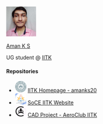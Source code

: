 <code><img height="80" src = "img/aman_1.jpg"></code>
 
[Aman K S](https://home.iitk.ac.in/~amanks20/)

UG student @ [IITK](https://www.iitk.ac.in/)

#### Repositories
- <code><img height="30" src = "img/iitk.png"></code> [IITK Homepage - amanks20](https://github.com/amanks-20/iitk_home)
- <code><img height="30" src = "img/soce.png"></code> [SoCE IITK Website](https://github.com/SOCE-IITK/soce)
- <code><img height="30" src = "img/aero.png"></code> [CAD Project - AeroClub IITK](https://github.com/amanks-20/CAD-Project)

<!----
#### Languages and Tools
<code><img height="30" src = "https://raw.githubusercontent.com/github/explore/80688e429a7d4ef2fca1e82350fe8e3517d3494d/topics/cpp/cpp.png"></code>
<code><img height="30" src = "https://raw.githubusercontent.com/github/explore/80688e429a7d4ef2fca1e82350fe8e3517d3494d/topics/c/c.png"></code>
<code><img height="30" src = "https://raw.githubusercontent.com/github/explore/80688e429a7d4ef2fca1e82350fe8e3517d3494d/topics/html/html.png"></code>
<code><img height="30" src = "https://raw.githubusercontent.com/github/explore/80688e429a7d4ef2fca1e82350fe8e3517d3494d/topics/css/css.png"></code>
<code><img height="30" src = "https://raw.githubusercontent.com/github/explore/80688e429a7d4ef2fca1e82350fe8e3517d3494d/topics/google/google.png"></code>
<code><img height="30" src = "https://raw.githubusercontent.com/github/explore/80688e429a7d4ef2fca1e82350fe8e3517d3494d/topics/windows/windows.png"></code>
<code><img height="30" src = "https://raw.githubusercontent.com/github/explore/80688e429a7d4ef2fca1e82350fe8e3517d3494d/topics/chrome/chrome.png"></code>
<code><img height="30" src = "https://raw.githubusercontent.com/github/explore/80688e429a7d4ef2fca1e82350fe8e3517d3494d/topics/atom/atom.png"></code>
---->
